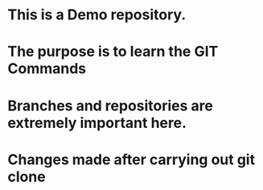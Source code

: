 # This is a Demo repository.
# The purpose is to learn the GIT Commands
# Branches and repositories are extremely important here.
# Changes made after carrying out git clone

